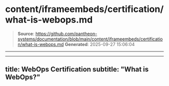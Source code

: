 # content/iframeembeds/certification/what-is-webops.md

> **Source**: https://github.com/pantheon-systems/documentation/blob/main/content/iframeembeds/certification/what-is-webops.md
> **Generated**: 2025-09-27 15:06:04

---

---
title: WebOps Certification
subtitle: "What is WebOps?"
---

<Partial file="certification-guide/what-is-webops.md" />

